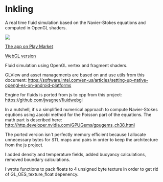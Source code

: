 # Inkling

A real time fluid simulation based on the Navier-Stokes equations and computed in OpenGL shaders.

[![](https://mishurov.usite.pro/github/fluid/Screenshot1.png )](https://play.google.com/store/apps/details?id=uk.co.mishurov.fluid)

[The app on Play Market](https://play.google.com/store/apps/details?id=uk.co.mishurov.fluid)

[WebGL version](http://mishurov.co.uk/inkling/index.html)

Fluid simulation using OpenGL vertex and fragment shaders.

GLView and asset managements are based on and use utils from this document:
https://software.intel.com/en-us/articles/setting-up-native-opengl-es-on-android-platforms

Engine for fluids is ported from js to cpp from this project:
https://github.com/jwagner/fluidwebgl

In a nutshell, it's a simplified numerical approach to compute Navier-Stokes equtions using Jacobi method for the Poisson part of the equations. The math part is described here: http://http.developer.nvidia.com/GPUGems/gpugems_ch38.html

The ported version isn't perfectly memory efficient because I allocate unnecessary bytes for STL maps and pairs in order to keep the architecture from the js project.

I added density and temperature fields, added buoyancy calculations, removed boundary calculations.

I wrote functions to pack floats to 4 unsigned byte texture in order to get rid of GL_OES_texture_float depenency.

